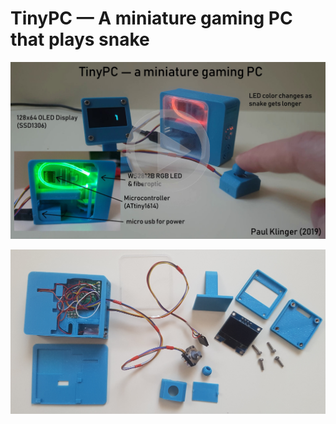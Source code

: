 # TinyPC — A miniature gaming PC that plays snake


[![](video_link_image.jpg)](https://youtu.be/tn-1DwYtiEk "Project video")

![parts](parts.jpg)